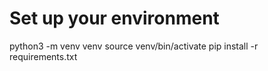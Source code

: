# Set up your environment
python3 -m venv venv
source venv/bin/activate
pip install -r requirements.txt
